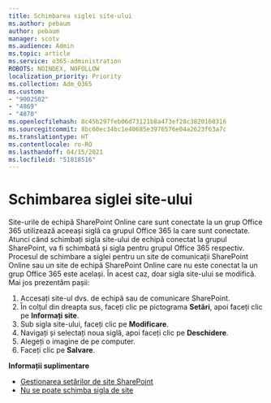 ```yaml
---
title: Schimbarea siglei site-ului
ms.author: pebaum
author: pebaum
manager: scotv
ms.audience: Admin
ms.topic: article
ms.service: o365-administration
ROBOTS: NOINDEX, NOFOLLOW
localization_priority: Priority
ms.collection: Adm_O365
ms.custom:
- "9002502"
- "4869"
- "4870"
ms.openlocfilehash: 8c45b297feb06d73121b8a473ef28c3820160316
ms.sourcegitcommit: 8bc60ec34bc1e40685e3976576e04a2623f63a7c
ms.translationtype: HT
ms.contentlocale: ro-RO
ms.lasthandoff: 04/15/2021
ms.locfileid: "51818516"
---
```

# <a name="change-site-logo"></a>Schimbarea siglei site-ului

Site-urile de echipă SharePoint Online care sunt conectate la un grup Office 365 utilizează aceeași siglă ca grupul Office 365 la care sunt conectate. Atunci când schimbați sigla site-ului de echipă conectat la grupul SharePoint, va fi schimbată și sigla pentru grupul Office 365 respectiv. Procesul de schimbare a siglei pentru un site de comunicații SharePoint Online sau un site de echipă SharePoint Online care nu este conectat la un grup Office 365 este același. În acest caz, doar sigla site-ului se modifică. Mai jos prezentăm pașii:

1. Accesați site-ul dvs. de echipă sau de comunicare SharePoint.
2. În colțul din dreapta sus, faceți clic pe pictograma **Setări**, apoi faceți clic pe **Informați site**.
3. Sub sigla site-ului, faceți clic pe **Modificare**.
4. Navigați și selectați noua siglă, apoi faceți clic pe **Deschidere**.
5. Alegeți o imagine de pe computer.
6. Faceți clic pe **Salvare**.

**Informații suplimentare**

- [Gestionarea setărilor de site SharePoint](https://support.office.com/article/manage-your-sharepoint-site-settings-8376034d-d0c7-446e-9178-6ab51c58df42)
- [Nu se poate schimba sigla de site](https://docs.microsoft.com/sharepoint/troubleshoot/sites/error-when-changing-o365-site-logo)

